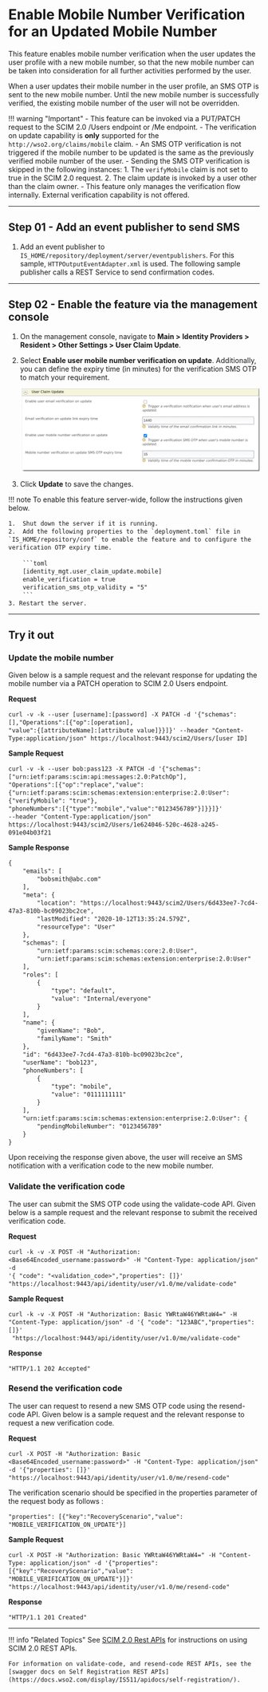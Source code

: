# Enable Mobile Number Verification for an Updated Mobile Number

This feature enables mobile number verification when the user updates the user profile with a new mobile number, so that the new mobile number can be taken into consideration for all further activities performed by the user.

When a user updates their mobile number in the user profile, an SMS OTP is sent to the new mobile number. Until the new mobile number is successfully verified, the existing mobile number of the user will not be overridden.

!!! warning "Important" 
    -   This feature can be invoked via a PUT/PATCH request to the SCIM 2.0 /Users endpoint or /Me endpoint.
    -   The verification on update capability is **only** supported for the `http://wso2.org/claims/mobile` claim.
    -   An SMS OTP verification is not triggered if the mobile number to be updated is the same as the previously verified mobile number of the user.
    -   Sending the SMS OTP verification is skipped in the following instances:
        1. The `verifyMobile` claim is not set to true in the SCIM 2.0 request.
        2. The claim update is invoked by a user other than the claim owner.
    -   This feature only manages the verification flow internally. External verification capability is not offered.

---

## Step 01 - Add an event publisher to send SMS

1. Add an event publisher to `IS_HOME/repository/deployment/server/eventpublishers`. For this sample, `HTTPOutputEventAdapter.xml` is used. The following sample publisher calls a REST Service to send confirmation codes.

    <!--??? info "Sample Event Publisher"
        ```
        <?xml version="1.0" encoding="UTF-8"?>
        <eventPublisher name="HTTPOutputEventAdapter" processing="enable"
            statistics="disable" trace="disable" xmlns="http://wso2.org/carbon/eventpublisher">
            <from streamName="id_gov_sms_notify_stream" version="1.0.0"/>
            <mapping customMapping="enable" type="json">
                <inline>{"api_key"="4c9374",
                    "api_secret"="FtqyPggE93",
                    "from"="NEXMO",
                    "to"={{mobile}},
                    "text"={{body}}
                    }</inline>
            </mapping>
            <to eventAdapterType="http">
                <property name="http.client.method">httpPost</property>
                <property name="http.url">https://rest.nexmo.com/sms/json</property>
            </to>
        </eventPublisher>
        ``` 
        
        !!! note
            This publisher uses [NEXMO](https://www.nexmo.com/) as the SMS REST service provider. The 
            `api_key` and `api_secret` needs to be replaced with the appropriate values copied from the NEXMO API Dashboard. 
            For instructions on writing a custom http event publisher, see [HTTP Event Publisher](https://docs.wso2.com
            /display/DAS300/HTTP+Event+Publisher). -->

----

## Step 02 - Enable the feature via the management console

1.  On the management console, navigate to **Main > Identity Providers > Resident > Other Settings > User Claim Update**.
   
2.  Select **Enable user mobile number verification on update**. Additionally, you can define the expiry time (in minutes) for the verification SMS OTP to match your requirement. 
    
    ![](../../assets/img/guides/mobile-verification-on-update-config.png)

3.  Click **Update** to save the changes. 

!!! note 
    To enable this feature server-wide, follow the instructions given below. 
    
    1.  Shut down the server if it is running.
    2.  Add the following properties to the `deployment.toml` file in `IS_HOME/repository/conf` to enable the feature and to configure the verification OTP expiry time.

        ```toml 
        [identity_mgt.user_claim_update.mobile]
        enable_verification = true
        verification_sms_otp_validity = "5"
        ```
    3. Restart the server.
---

## Try it out 

### Update the mobile number
 
Given below is a sample request and the relevant response for updating the mobile number via a PATCH operation to SCIM 2.0 Users endpoint.

**Request**

```curl
curl -v -k --user [username]:[password] -X PATCH -d '{"schemas":[],"Operations":[{"op":[operation],
"value":{[attributeName]:[attribute value]}}]}' --header "Content-Type:application/json" https://localhost:9443/scim2/Users/[user ID]
```

**Sample Request**

```curl
curl -v -k --user bob:pass123 -X PATCH -d '{"schemas":["urn:ietf:params:scim:api:messages:2.0:PatchOp"],
"Operations":[{"op":"replace","value":{"urn:ietf:params:scim:schemas:extension:enterprise:2.0:User": {"verifyMobile": "true"},
"phoneNumbers":[{"type":"mobile","value":"0123456789"}]}}]}' 
--header "Content-Type:application/json" https://localhost:9443/scim2/Users/1e624046-520c-4628-a245-091e04b03f21
```

**Sample Response**

```
{
    "emails": [
        "bobsmith@abc.com"
    ],
    "meta": {
        "location": "https://localhost:9443/scim2/Users/6d433ee7-7cd4-47a3-810b-bc09023bc2ce",
        "lastModified": "2020-10-12T13:35:24.579Z",
        "resourceType": "User"
    },
    "schemas": [
        "urn:ietf:params:scim:schemas:core:2.0:User",
        "urn:ietf:params:scim:schemas:extension:enterprise:2.0:User"
    ],
    "roles": [
        {
            "type": "default",
            "value": "Internal/everyone"
        }
    ],
    "name": {
        "givenName": "Bob",
        "familyName": "Smith"
    },
    "id": "6d433ee7-7cd4-47a3-810b-bc09023bc2ce",
    "userName": "bob123",
    "phoneNumbers": [
        {
            "type": "mobile",
            "value": "0111111111"
        }
    ],
    "urn:ietf:params:scim:schemas:extension:enterprise:2.0:User": {
        "pendingMobileNumber": "0123456789"
    }
}
```

Upon receiving the response given above, the user will receive an SMS notification with a verification code to the new mobile number. 
 
### Validate the verification code

The user can submit the SMS OTP code using the validate-code API.
Given below is a sample request and the relevant response to submit the received verification code.

**Request**

```curl
curl -k -v -X POST -H "Authorization: <Base64Encoded_username:password>" -H "Content-Type: application/json" -d 
'{ "code": "<validation_code>","properties": []}' "https://localhost:9443/api/identity/user/v1.0/me/validate-code"
```

**Sample Request**

```curl
curl -k -v -X POST -H "Authorization: Basic YWRtaW46YWRtaW4=" -H "Content-Type: application/json" -d '{ "code": "123ABC","properties": []}'
 "https://localhost:9443/api/identity/user/v1.0/me/validate-code"
```

**Response**

```
"HTTP/1.1 202 Accepted"
```

### Resend the verification code

The user can request to resend a new SMS OTP code using the resend-code API.
Given below is a sample request and the relevant response to request a new verification code.

**Request**

```curl
curl -X POST -H "Authorization: Basic <Base64Encoded_username:password>" -H "Content-Type: application/json" -d '{"properties": []}' 
"https://localhost:9443/api/identity/user/v1.0/me/resend-code"
```

The verification scenario should be specified in the properties parameter of the request body as follows :

```
"properties": [{"key":"RecoveryScenario","value": "MOBILE_VERIFICATION_ON_UPDATE"}]
```

**Sample Request**

```curl
curl -X POST -H "Authorization: Basic YWRtaW46YWRtaW4=" -H "Content-Type: application/json" -d '{"properties": [{"key":"RecoveryScenario","value": "MOBILE_VERIFICATION_ON_UPDATE"}]}' 
"https://localhost:9443/api/identity/user/v1.0/me/resend-code"
```

**Response**

```
"HTTP/1.1 201 Created"
```

---

!!! info "Related Topics"
    See [SCIM 2.0 Rest APIs](../../../develop/apis/scim2-rest-apis) for instructions on using SCIM 2.0 REST APIs.
    
    For information on validate-code, and resend-code REST APIs, see the [swagger docs on Self Registration REST APIs](https://docs.wso2.com/display/IS511/apidocs/self-registration/).

